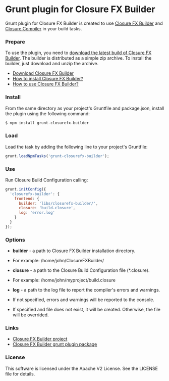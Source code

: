 Grunt plugin for Closure FX Builder
===================================

Grunt plugin for Closure FX Builder is created to use [Closure FX Builder](https://github.com/DigiArea/closurefx-builder) and [Closure Compiler](https://developers.google.com/closure/compiler/) in your build tasks.

### Prepare

To use the plugin, you need to [download the latest build of Closure FX Builder](https://github.com/DigiArea/closurefx-builder/releases). The builder is distributed as a simple zip archive. To install the builder, just download and unzip the archive.
 
 - [Download Closure FX Builder](https://github.com/DigiArea/closurefx-builder/releases)
 - [How to install Closure FX Builder?](https://github.com/DigiArea/closurefx-builder#installation-and-running)
 - [How to use Closure FX Builder?](https://github.com/DigiArea/closurefx-builder#usage)


### Install

From the same directory as your project's Gruntfile and package.json, install the plugin using the following command:
```bash
$ npm install grunt-closurefx-builder
```

### Load

Load the task by adding the following line to your project's Gruntfile:
```javascript
grunt.loadNpmTasks('grunt-closurefx-builder');
```

### Use
Run Closure Build Configuration calling:
```javascript
grunt.initConfig({
  'closurefx-builder': {
    frontend: {
      builder: 'libs/closurefx-builder/',
      closure: 'build.closure',
      log: 'error.log'
    }
  }
});
```

### Options

 - **builder** - a path to Closure FX Builder installation directory. 
  - For example: /home/john/ClosureFXBuilder/

 - **closure** - a path to the Closure Build Configuration file (*.closure).
  - For example: /home/john/myproject/build.closure

 - **log** - a path to the log file to report the compiler's errors and warnings. 
  - If not specified, errors and warnings will be reported to the console. 
  - If specified and file does not exist, it will be created. Otherwise, the file will be overrided.

### Links
 
 - [Closure FX Builder project](https://github.com/DigiArea/closurefx-builder)
 - [Closure FX Builder grunt plugin package](https://www.npmjs.org/package/grunt-closurefx-builder)

### License

This software is licensed under the Apache V2 License. See the LICENSE file for details.
